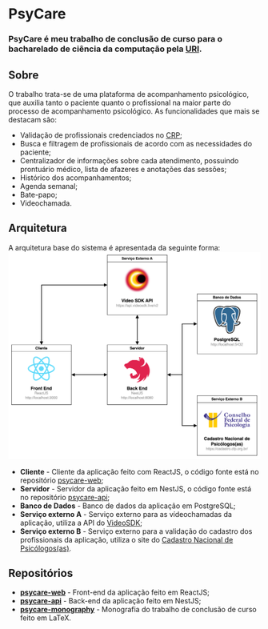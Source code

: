 # PsyCare

### PsyCare é meu trabalho de conclusão de curso para o bacharelado de ciência da computação pela [URI](https://www.uricer.edu.br/site/). 

## Sobre
O trabalho trata-se de uma plataforma de acompanhamento psicológico, que auxilia tanto o paciente quanto o profissional na maior parte do processo de acompanhamento psicológico. As funcionalidades que mais se destacam são: 
* Validação de profissionais credenciados no [CRP](https://cadastro.cfp.org.br/);
* Busca e filtragem de profissionais de acordo com as necessidades do paciente;
* Centralizador de informações sobre cada atendimento, possuindo prontuário médico, lista de afazeres e anotações das sessões;
* Histórico dos acompanhamentos;
* Agenda semanal;
* Bate-papo;
* Videochamada.

## Arquitetura
A arquitetura base do sistema é apresentada da seguinte forma:
![image info](./images/diagram-pt.png)
* **Cliente** - Cliente da aplicação feito com ReactJS, o código fonte está no repositório [psycare-web](https://github.com/PsyCare-org/psycare-web);
* **Servidor** - Servidor da aplicação feito em NestJS, o código fonte está no repositório [psycare-api](https://github.com/PsyCare-org/psycare-api);
* **Banco de Dados** - Banco de dados da aplicação em PostgreSQL;
* **Serviço externo A** - Serviço externo para as vídeochamadas da aplicação, utiliza a API do [VideoSDK](https://www.videosdk.live/);
* **Serviço externo B** - Serviço externo para a validação do cadastro dos profissionais da aplicação, utiliza o site do [Cadastro Nacional de Psicólogos(as)](https://cadastro.cfp.org.br/).

## Repositórios
* [**psycare-web**](https://github.com/PsyCare-org/psycare-web) - Front-end da aplicação feito em ReactJS;
* [**psycare-api**](https://github.com/PsyCare-org/psycare-api) - Back-end da aplicação feito em NestJS;
* [**psycare-monography**](https://github.com/PsyCare-org/psycare-monography) - Monografia do trabalho de conclusão de curso feito em LaTeX.